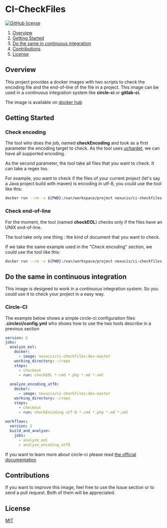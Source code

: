 CI-CheckFiles
=============
[![GitHub license](https://img.shields.io/badge/license-MIT-blue.svg)](./LICENSE)

1. [Overview](#overview) 
2. [Getting Started](#getting-started)
3. [Do the same in continuous integration](#do-the-same-in-continuous-integration)
4. [Contributions](#contributions)
5. [License](#license)

## Overview

This project provides a docker images with two scripts to check the encoding file and the end-of-line of the file in a project. This image can be used in a continuous integration system like **circle-ci** or **gitlab-ci**. 

The image is available on [docker hub](https://hub.docker.com/r/nexucis/ci-checkfiles/)

## Getting Started

### Check encoding
The tool who does the job, named **checkEncoding** and took as a first parameter the encoding target to check. As the tool uses [uchardet](https://www.freedesktop.org/wiki/Software/uchardet/), we can have all supported encoding.

As the second parameter, the tool take all files that you want to check. It can take a regex too.

For example, you want to check if the files of your current project (let's say a Java project build with maven) is encoding in utf-8, you could use the tool like this: 

```bash
docker run --rm -v ${PWD}:/var/workspace/project nexucis/ci-checkfiles cd /var/workspace/project && checkEncoding utf-8 *.md *.java *.xml
``` 

### Check end-of-line
For the moment, the tool (named **checkEOL**) checks only if the files have an UNIX end-of-line.

The tool take only one thing : the kind of document that you want to check.

If we take the same example used in the "Check encoding" section, we could use the tool like this:

```bash
docker run --rm -v ${PWD}:/var/workspace/project nexucis/ci-checkfiles cd /var/workspace/project && checkEOL *.md *.java *.xml
``` 

## Do the same in continuous integration

This image is designed to work in a continuous integration system. So you could use it to check your project in a easy way.

### Circle-CI

The example below shows a simple circle-ci configuration files **.circleci/config.yml** who shows how to use the two tools describe in a previous section

```yaml
version: 2
jobs:
  analyze_eol:
    docker:
      - image: nexucis/ci-checkfiles:dev-master
    working_directory: ~/repo
    steps:
      - checkout
      - run: checkEOL *.cmd *.php *.md *.xml
      
  analyze_encoding_utf8:
    docker:
      - image: nexucis/ci-checkfiles:dev-master
    working_directory: ~/repo
    steps:
      - checkout
      - run: checkEncoding utf-8 *.cmd *.php *.md *.xml
      
workflows:
  version: 2
  build_and_analyze:
    jobs:
      - analyze_eol
      - analyze_encoding_utf8
```
If you want to learn more about circle-ci please read [the official documentation](https://circleci.com/docs/2.0/)


## Contributions
If you want to improve this image, feel free to use the Issue section or to send a pull request. Both of them will be appreciated.

## License
[MIT](./LICENSE)